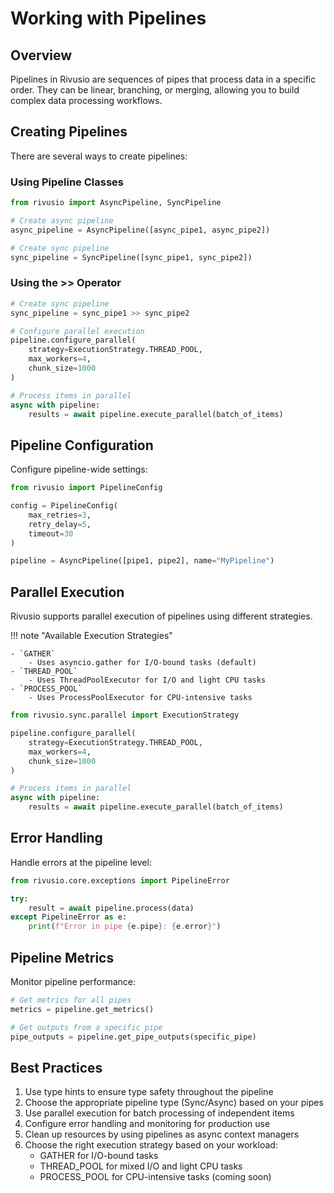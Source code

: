 # Working with Pipelines

## Overview

Pipelines in Rivusio are sequences of pipes that process data in a specific order. They can be linear, branching, or merging, allowing you to build complex data processing workflows.

## Creating Pipelines

There are several ways to create pipelines:

### Using Pipeline Classes

```python
from rivusio import AsyncPipeline, SyncPipeline

# Create async pipeline
async_pipeline = AsyncPipeline([async_pipe1, async_pipe2])

# Create sync pipeline
sync_pipeline = SyncPipeline([sync_pipe1, sync_pipe2])
```

### Using the >> Operator

```python
# Create sync pipeline
sync_pipeline = sync_pipe1 >> sync_pipe2

# Configure parallel execution
pipeline.configure_parallel(
    strategy=ExecutionStrategy.THREAD_POOL, 
    max_workers=4,
    chunk_size=1000
)

# Process items in parallel
async with pipeline:
    results = await pipeline.execute_parallel(batch_of_items)
```

## Pipeline Configuration

Configure pipeline-wide settings:

```python
from rivusio import PipelineConfig

config = PipelineConfig(
    max_retries=3,
    retry_delay=5,
    timeout=30
)

pipeline = AsyncPipeline([pipe1, pipe2], name="MyPipeline")
```

## Parallel Execution

Rivusio supports parallel execution of pipelines using different strategies.

!!! note "Available Execution Strategies"

    - `GATHER`
        - Uses asyncio.gather for I/O-bound tasks (default)
    - `THREAD_POOL`
        - Uses ThreadPoolExecutor for I/O and light CPU tasks
    - `PROCESS_POOL`
        - Uses ProcessPoolExecutor for CPU-intensive tasks

```python
from rivusio.sync.parallel import ExecutionStrategy

pipeline.configure_parallel(
    strategy=ExecutionStrategy.THREAD_POOL,
    max_workers=4,
    chunk_size=1000
)

# Process items in parallel
async with pipeline:
    results = await pipeline.execute_parallel(batch_of_items)
```

## Error Handling

Handle errors at the pipeline level:

```python
from rivusio.core.exceptions import PipelineError

try:
    result = await pipeline.process(data)
except PipelineError as e:
    print(f"Error in pipe {e.pipe}: {e.error}")
```

## Pipeline Metrics

Monitor pipeline performance:

```python
# Get metrics for all pipes
metrics = pipeline.get_metrics()

# Get outputs from a specific pipe
pipe_outputs = pipeline.get_pipe_outputs(specific_pipe)
```

## Best Practices

1. Use type hints to ensure type safety throughout the pipeline
2. Choose the appropriate pipeline type (Sync/Async) based on your pipes
3. Use parallel execution for batch processing of independent items
4. Configure error handling and monitoring for production use
5. Clean up resources by using pipelines as async context managers
6. Choose the right execution strategy based on your workload:
   - GATHER for I/O-bound tasks
   - THREAD_POOL for mixed I/O and light CPU tasks
   - PROCESS_POOL for CPU-intensive tasks (coming soon)
